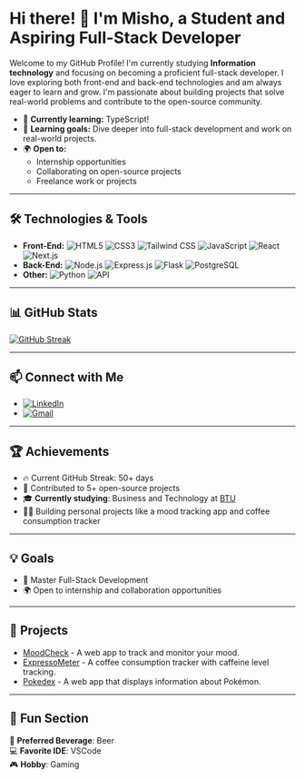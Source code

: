 # Hi there! 👋 I'm Misho, a Student and Aspiring Full-Stack Developer
Welcome to my GitHub Profile! I'm currently studying **Information technology** and focusing on becoming a proficient full-stack developer. I love exploring both front-end and back-end technologies and am always eager to learn and grow. I'm passionate about building projects that solve real-world problems and contribute to the open-source community.

- 🌱 **Currently learning:** TypeScript!
- 🔭 **Learning goals:** Dive deeper into full-stack development and work on real-world projects.
- 🌍 **Open to:**
  - Internship opportunities
  - Collaborating on open-source projects
  - Freelance work or projects

---
## 🛠️ Technologies & Tools
- **Front-End:** ![HTML5](https://img.shields.io/badge/-HTML5-E34F26?logo=html5&logoColor=white&style=flat-square) ![CSS3](https://img.shields.io/badge/-CSS3-1572B6?logo=css3&logoColor=white&style=flat-square) ![Tailwind CSS](https://img.shields.io/badge/-Tailwind%20CSS-38B2AC?logo=tailwind-css&logoColor=white&style=flat-square) ![JavaScript](https://img.shields.io/badge/-JavaScript-F7DF1E?logo=javascript&logoColor=black&style=flat-square) ![React](https://img.shields.io/badge/-React-61DAFB?logo=react&logoColor=white&style=flat-square) ![Next.js](https://img.shields.io/badge/-Next.js-000000?logo=nextdotjs&logoColor=white&style=flat-square)
- **Back-End:** ![Node.js](https://img.shields.io/badge/-Node.js-339933?logo=node.js&logoColor=white&style=flat-square) ![Express.js](https://img.shields.io/badge/-Express.js-000000?logo=express&logoColor=white&style=flat-square) ![Flask](https://img.shields.io/badge/-Flask-000000?logo=flask&logoColor=white&style=flat-square) ![PostgreSQL](https://img.shields.io/badge/-PostgreSQL-4169E1?logo=postgresql&logoColor=white&style=flat-square)
- **Other:** ![Python](https://img.shields.io/badge/-Python-3776AB?logo=python&logoColor=white&style=flat-square) ![API](https://img.shields.io/badge/-API-33A4D9?logo=api&logoColor=white&style=flat-square)

---

## 📊 GitHub Stats
[![GitHub Streak](https://streak-stats.demolab.com?user=KlasniMisho123&theme=radical&hide_border=true)](https://git.io/streak-stats)  

---

## 📫 Connect with Me
- [![LinkedIn](https://img.shields.io/badge/-LinkedIn-0077B5?logo=linkedin&logoColor=white&style=flat-square)](https://www.linkedin.com/in/misho-silagava-9829aa292/)
- [![Gmail](https://img.shields.io/badge/-Gmail-D14836?logo=gmail&logoColor=white&style=flat-square)](mailto:mikheili.silagava@gmail.com)



---

## 🏆 Achievements
- 🔥 Current GitHub Streak: 50+ days
- 🌟 Contributed to 5+ open-source projects
- 🎓 **Currently studying**: Business and Technology at [BTU]([https://www.btu.edu](https://btu.edu.ge/en/home-english/))
- 🧑‍💻 Building personal projects like a mood tracking app and coffee consumption tracker


---

## 💡 Goals
- 🔗 Master Full-Stack Development
- 🌍 Open to internship and collaboration opportunities
  
---

## 💼 Projects
- [MoodCheck](https://github.com/KlasniMisho123/moodcheck) - A web app to track and monitor your mood.
- [ExpressoMeter](https://github.com/KlasniMisho123/EspressoMeter) - A coffee consumption tracker with caffeine level tracking.
- [Pokedex](https://github.com/KlasniMisho123/pokedex) - A web app that displays information about Pokémon.


---

## 🎨 Fun Section
🍻 **Preferred Beverage**: Beer  
💻 **Favorite IDE**: VSCode  
🎮 **Hobby**: Gaming
